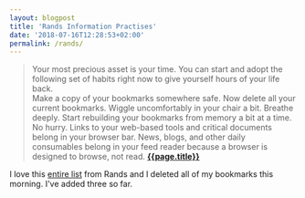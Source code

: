 ```yaml
---
layout: blogpost
title: 'Rands Information Practises'
date: '2018-07-16T12:28:53+02:00'
permalink: /rands/
---
```

>Your most precious asset is your time. You can start and adopt the following set of habits right now to give yourself hours of your life back.<br />
Make a copy of your bookmarks somewhere safe. Now delete all your current bookmarks. Wiggle uncomfortably in your chair a bit. Breathe deeply.
Start rebuilding your bookmarks from memory a bit at a time. No hurry. Links to your web-based tools and critical documents belong in your browser bar. News, blogs, and other daily consumables belong in your feed reader because a browser is designed to browse, not read.
**[{{page.title}}](http://randsinrepose.com/archives/rands-information-practices/)**

I love this [entire list](http://randsinrepose.com/archives/rands-information-practices/) from Rands and I deleted all of my bookmarks this morning. I've added three so far. 
